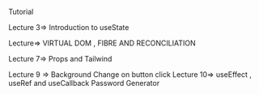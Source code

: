 Tutorial

Lecture 3=> Introduction to useState

Lecture=> VIRTUAL DOM , FIBRE AND RECONCILIATION

Lecture 7=> Props and Tailwind

Lecture 9 => Background Change on button click
Lecture 10=> useEffect , useRef and useCallback
             Password Generator

